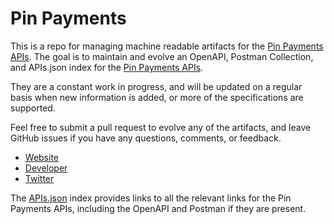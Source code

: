 # Pin PaymentsThis is a repo for managing machine readable artifacts for the [Pin Payments APIs](https://pin.net.au/). The goal is to maintain and evolve an OpenAPI, Postman Collection, and APIs.json index for the [Pin Payments APIs](https://pin.net.au/).They are a constant work in progress, and will be updated on a regular basis when new information is added, or more of the specifications are supported.Feel free to submit a pull request to evolve any of the artifacts, and leave GitHub issues if you have any questions, comments, or feedback.- [Website](https://pin.net.au/)- [Developer](https://pin.net.au/)- [Twitter](https://twitter.com/pin_payments)The [APIs.json](https://github.com/api-evangelist/pin-payments/blob/master/apis.json) index provides links to all the relevant links for the Pin Payments APIs, including the OpenAPI and Postman if they are present.